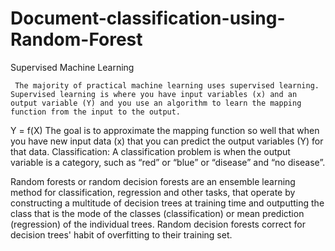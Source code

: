 # Document-classification-using-Random-Forest

Supervised Machine Learning
     
     The majority of practical machine learning uses supervised learning. Supervised learning is where you have input variables (x) and an output variable (Y) and you use an algorithm to learn the mapping function from the input to the output.
Y = f(X)
The goal is to approximate the mapping function so well that when you have new input data (x) that you can predict the output variables (Y) for that data.
Classification: A classification problem is when the output variable is a category, such as “red” or “blue” or “disease” and “no disease”.

Random forests or random decision forests are an ensemble learning method for classification, regression and other tasks, that operate by constructing a multitude of decision trees at training time and outputting the class that is the mode of the classes (classification) or mean prediction (regression) of the individual trees. Random decision forests correct for decision trees' habit of overfitting to their training set.



